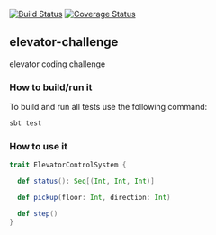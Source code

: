 
[![Build Status](https://travis-ci.org/viktor-podzigun/elevator-challenge.svg?branch=master)](https://travis-ci.org/viktor-podzigun/elevator-challenge)
[![Coverage Status](https://coveralls.io/repos/github/viktor-podzigun/elevator-challenge/badge.svg?branch=master)](https://coveralls.io/github/viktor-podzigun/elevator-challenge?branch=master)

## elevator-challenge
elevator coding challenge

### How to build/run it

To build and run all tests use the following command:
```bash
sbt test
```

### How to use it

```scala
trait ElevatorControlSystem {

  def status(): Seq[(Int, Int, Int)]

  def pickup(floor: Int, direction: Int)

  def step()
}
```
